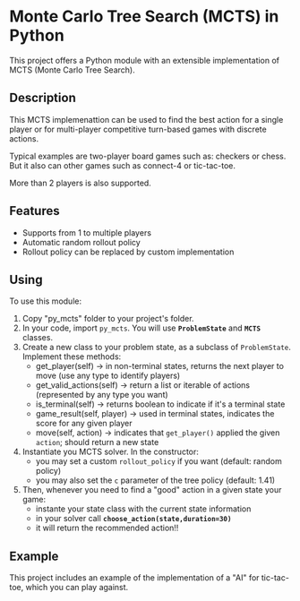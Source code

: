 
# Monte Carlo Tree Search (MCTS) in Python

This project offers a Python module with an extensible implementation of MCTS (Monte Carlo Tree Search).

## Description

This MCTS implemenattion can be used to find the best action for a single player or for multi-player competitive turn-based games with discrete actions.

Typical examples are two-player board games such as: checkers or chess. But it also can other games such as connect-4 or tic-tac-toe.

More than 2 players is also supported.

## Features

- Supports from 1 to multiple players
- Automatic random rollout policy
- Rollout policy can be replaced by custom implementation


## Using

To use this module: 
1. Copy "py_mcts" folder to your project's folder.
2. In your code, import `py_mcts`. You will use **`ProblemState`** and **`MCTS`** classes.
3. Create a new class to your problem state, as a subclass of `ProblemState`. Implement these methods:
   * get_player(self) -> in non-terminal states, returns the next player to move (use any type to identify players)
   * get_valid_actions(self) -> return a list or iterable of actions (represented by any type you want)
   * is_terminal(self) -> returns boolean to indicate if it's a terminal state
   * game_result(self, player) -> used in terminal states, indicates the score for any given player
   * move(self, action) -> indicates that `get_player()` applied the given `action`; should return a new state
4. Instantiate you MCTS solver. In the constructor:
   * you may set a custom `rollout_policy` if you want (default: random policy)
   * you may also set the `c` parameter of the tree policy (default: 1.41)
5. Then, whenever you need to find a "good" action in a given state your game:
   * instante your state class with the current state information
   * in your solver call **`choose_action(state,duration=30)`**
   * it will return the recommended action!!



## Example

This project includes an example of the implementation of a "AI" for tic-tac-toe, which you can play against.
